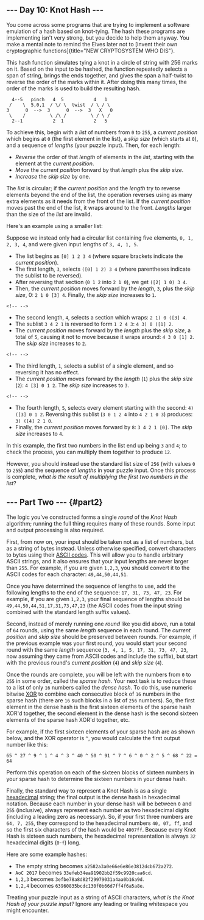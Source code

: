 ## \-\-- Day 10: Knot Hash \-\--

You come across some programs that are trying to implement a software
emulation of a hash based on knot-tying. The hash these programs are
implementing isn\'t very strong, but you decide to help them anyway. You
make a mental note to remind the Elves later not to [invent their own
cryptographic functions]{title="NEW CRYPTOSYSTEM WHO DIS"}.

This hash function simulates tying a knot in a circle of string with 256
marks on it. Based on the input to be hashed, the function repeatedly
selects a span of string, brings the ends together, and gives the span a
half-twist to reverse the order of the marks within it. After doing this
many times, the order of the marks is used to build the resulting hash.

      4--5   pinch   4  5           4   1
     /    \  5,0,1  / \/ \  twist  / \ / \
    3      0  -->  3      0  -->  3   X   0
     \    /         \ /\ /         \ / \ /
      2--1           2  1           2   5

To achieve this, begin with a *list* of numbers from `0` to `255`, a
*current position* which begins at `0` (the first element in the list),
a *skip size* (which starts at `0`), and a sequence of *lengths* (your
puzzle input). Then, for each length:

-   *Reverse* the order of that *length* of elements in the *list*,
    starting with the element at the *current position*.
-   *Move* the *current position* forward by that *length* plus the
    *skip size*.
-   *Increase* the *skip size* by one.

The *list* is circular; if the *current position* and the *length* try
to reverse elements beyond the end of the list, the operation reverses
using as many extra elements as it needs from the front of the list. If
the *current position* moves past the end of the list, it wraps around
to the front. *Lengths* larger than the size of the *list* are invalid.

Here\'s an example using a smaller list:

Suppose we instead only had a circular list containing five elements,
`0, 1, 2, 3, 4`, and were given input lengths of `3, 4, 1, 5`.

-   The list begins as `[0] 1 2 3 4` (where square brackets indicate the
    *current position*).
-   The first length, `3`, selects `([0] 1 2) 3 4` (where parentheses
    indicate the sublist to be reversed).
-   After reversing that section (`0 1 2` into `2 1 0`), we get
    `([2] 1 0) 3 4`.
-   Then, the *current position* moves forward by the *length*, `3`,
    plus the *skip size*, 0: `2 1 0 [3] 4`. Finally, the *skip size*
    increases to `1`.

```{=html}
<!-- -->
```
-   The second length, `4`, selects a section which wraps:
    `2 1) 0 ([3] 4`.
-   The sublist `3 4 2 1` is reversed to form `1 2 4 3`:
    `4 3) 0 ([1] 2`.
-   The *current position* moves forward by the *length* plus the *skip
    size*, a total of `5`, causing it not to move because it wraps
    around: `4 3 0 [1] 2`. The *skip size* increases to `2`.

```{=html}
<!-- -->
```
-   The third length, `1`, selects a sublist of a single element, and so
    reversing it has no effect.
-   The *current position* moves forward by the *length* (`1`) plus the
    *skip size* (`2`): `4 [3] 0 1 2`. The *skip size* increases to `3`.

```{=html}
<!-- -->
```
-   The fourth length, `5`, selects every element starting with the
    second: `4) ([3] 0 1 2`. Reversing this sublist (`3 0 1 2 4` into
    `4 2 1 0 3`) produces: `3) ([4] 2 1 0`.
-   Finally, the *current position* moves forward by `8`: `3 4 2 1 [0]`.
    The *skip size* increases to `4`.

In this example, the first two numbers in the list end up being `3` and
`4`; to check the process, you can multiply them together to produce
`12`.

However, you should instead use the standard list size of `256` (with
values `0` to `255`) and the sequence of *lengths* in your puzzle input.
Once this process is complete, *what is the result of multiplying the
first two numbers in the list*?


## \-\-- Part Two \-\-- {#part2}

The logic you\'ve constructed forms a single *round* of the *Knot Hash*
algorithm; running the full thing requires many of these rounds. Some
input and output processing is also required.

First, from now on, your input should be taken not as a list of numbers,
but as a string of bytes instead. Unless otherwise specified, convert
characters to bytes using their [ASCII
codes](https://en.wikipedia.org/wiki/ASCII#Printable_characters). This
will allow you to handle arbitrary ASCII strings, and it also ensures
that your input lengths are never larger than `255`. For example, if you
are given `1,2,3`, you should convert it to the ASCII codes for each
character: `49,44,50,44,51`.

Once you have determined the sequence of lengths to use, add the
following lengths to the end of the sequence: `17, 31, 73, 47, 23`. For
example, if you are given `1,2,3`, your final sequence of lengths should
be `49,44,50,44,51,17,31,73,47,23` (the ASCII codes from the input
string combined with the standard length suffix values).

Second, instead of merely running one *round* like you did above, run a
total of `64` rounds, using the same *length* sequence in each round.
The *current position* and *skip size* should be preserved between
rounds. For example, if the previous example was your first round, you
would start your second round with the same *length* sequence
(`3, 4, 1, 5, 17, 31, 73, 47, 23`, now assuming they came from ASCII
codes and include the suffix), but start with the previous round\'s
*current position* (`4`) and *skip size* (`4`).

Once the rounds are complete, you will be left with the numbers from `0`
to `255` in some order, called the *sparse hash*. Your next task is to
reduce these to a list of only `16` numbers called the *dense hash*. To
do this, use numeric bitwise
[XOR](https://en.wikipedia.org/wiki/Bitwise_operation#XOR) to combine
each consecutive block of `16` numbers in the sparse hash (there are
`16` such blocks in a list of `256` numbers). So, the first element in
the dense hash is the first sixteen elements of the sparse hash XOR\'d
together, the second element in the dense hash is the second sixteen
elements of the sparse hash XOR\'d together, etc.

For example, if the first sixteen elements of your sparse hash are as
shown below, and the XOR operator is `^`, you would calculate the first
output number like this:

    65 ^ 27 ^ 9 ^ 1 ^ 4 ^ 3 ^ 40 ^ 50 ^ 91 ^ 7 ^ 6 ^ 0 ^ 2 ^ 5 ^ 68 ^ 22 = 64

Perform this operation on each of the sixteen blocks of sixteen numbers
in your sparse hash to determine the sixteen numbers in your dense hash.

Finally, the standard way to represent a Knot Hash is as a single
[hexadecimal](https://en.wikipedia.org/wiki/Hexadecimal) string; the
final output is the dense hash in hexadecimal notation. Because each
number in your dense hash will be between `0` and `255` (inclusive),
always represent each number as two hexadecimal digits (including a
leading zero as necessary). So, if your first three numbers are
`64, 7, 255`, they correspond to the hexadecimal numbers `40, 07, ff`,
and so the first six characters of the hash would be `4007ff`. Because
every Knot Hash is sixteen such numbers, the hexadecimal representation
is always `32` hexadecimal digits (`0`-`f`) long.

Here are some example hashes:

-   The empty string becomes `a2582a3a0e66e6e86e3812dcb672a272`.
-   `AoC 2017` becomes `33efeb34ea91902bb2f59c9920caa6cd`.
-   `1,2,3` becomes `3efbe78a8d82f29979031a4aa0b16a9d`.
-   `1,2,4` becomes `63960835bcdc130f0b66d7ff4f6a5a8e`.

Treating your puzzle input as a string of ASCII characters, *what is the
Knot Hash of your puzzle input?* Ignore any leading or trailing
whitespace you might encounter.
